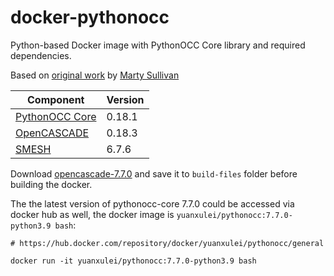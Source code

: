 # docker-pythonocc

Python-based Docker image with PythonOCC Core library and required dependencies.

Based on [original work](https://github.com/marty-sullivan/pythonocc-docker) by [Marty Sullivan](https://github.com/marty-sullivan)

| Component  | Version |
| --- | --- |
| [PythonOCC Core](https://github.com/tpaviot/pythonocc-core)  | 0.18.1  |
| [OpenCASCADE](https://github.com/tpaviot/oce)  | 0.18.3  |
| [SMESH](https://github.com/tpaviot/smesh)  | 6.7.6  |

Download [opencascade-7.7.0](https://dev.opencascade.org/release) and save it to `build-files` folder before building the docker.

The the latest version of pythonocc-core 7.7.0 could be accessed via docker hub as well, the docker image is `yuanxulei/pythonocc:7.7.0-python3.9 bash`:
 
```
# https://hub.docker.com/repository/docker/yuanxulei/pythonocc/general

docker run -it yuanxulei/pythonocc:7.7.0-python3.9 bash
```
